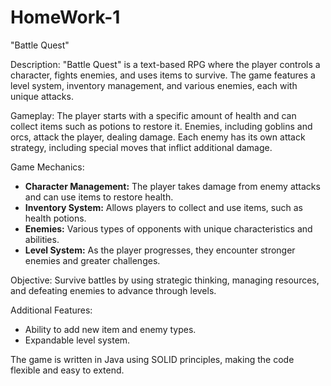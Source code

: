 # HomeWork-1
"Battle Quest"

Description:
"Battle Quest" is a text-based RPG where the player controls a character, fights enemies, and uses items to survive. The game features a level system, inventory management, and various enemies, each with unique attacks.

Gameplay:
The player starts with a specific amount of health and can collect items such as potions to restore it. Enemies, including goblins and orcs, attack the player, dealing damage. Each enemy has its own attack strategy, including special moves that inflict additional damage.

Game Mechanics:
- **Character Management:** The player takes damage from enemy attacks and can use items to restore health.
- **Inventory System:** Allows players to collect and use items, such as health potions.
- **Enemies:** Various types of opponents with unique characteristics and abilities.
- **Level System:** As the player progresses, they encounter stronger enemies and greater challenges.

Objective:
Survive battles by using strategic thinking, managing resources, and defeating enemies to advance through levels.

Additional Features:
- Ability to add new item and enemy types.
- Expandable level system.

The game is written in Java using SOLID principles, making the code flexible and easy to extend.

